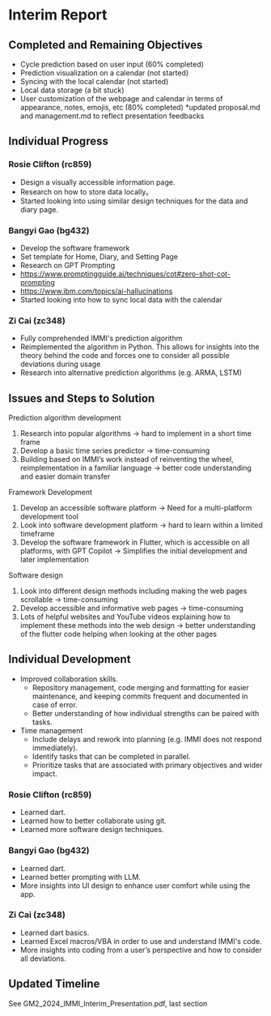 # Interim Report

## Completed and Remaining Objectives
- Cycle prediction based on user input​ (60% completed)
- Prediction visualization on a calendar​ (not started)
- Syncing with the local calendar​ (not started)
- Local data storage (a bit stuck)
- User customization of the webpage and calendar in terms of appearance, notes, emojis, etc (80% completed)
*updated proposal.md and management.md to reflect presentation feedbacks

##  Individual Progress
### Rosie Clifton (rc859) 
- Design a visually accessible information page.
- Research on how to store data locally。
- Started looking into using similar design techniques for the data and diary page.

### Bangyi Gao (bg432)
- Develop the software framework
- Set template for Home, Diary, and Setting Page
- Research on GPT Prompting
- https://www.promptingguide.ai/techniques/cot#zero-shot-cot-prompting
- https://www.ibm.com/topics/ai-hallucinations
- Started looking into how to sync local data with the calendar


### Zi Cai (zc348)
- Fully comprehended IMMI's prediction algorithm
- Reimplemented the algorithm in Python. This allows for insights into the theory behind the code and forces one to consider all possible deviations during usage
- Research into alternative prediction algorithms (e.g. ARMA, LSTM)

## Issues and Steps to Solution
Prediction algorithm development
1. Research into popular algorithms -> hard to implement in a short time frame
2. Develop a basic time series predictor -> time-consuming
3. Building based on IMMI’s work instead of reinventing the wheel, reimplementation in a familiar language -> better code understanding and easier domain transfer

Framework Development
1. Develop an accessible software platform -> Need for a multi-platform development tool
2. Look into software development platform -> hard to learn within a limited timeframe
3. Develop the software framework in Flutter, which is accessible on all platforms, with GPT Copilot -> Simplifies the initial development and later implementation

Software design
1. Look into different design methods including making the web pages scrollable -> time-consuming
2. Develop accessible and informative web pages -> time-consuming
3. Lots of helpful websites and YouTube videos explaining how to implement these methods into the web design -> better understanding of the flutter code helping when looking at the other pages

## Individual Development
- Improved collaboration skills.
  - Repository management, code merging and formatting for easier maintenance, and keeping commits frequent and documented in case of error. 
  - Better understanding of how individual strengths can be paired with tasks.
- Time management
  - Include delays and rework into planning (e.g. IMMI does not respond immediately).
  - Identify tasks that can be completed in parallel.
  - Prioritize tasks that are associated with primary objectives and wider impact.

### Rosie Clifton (rc859) 
- Learned dart.
- Learned how to better collaborate using git.
- Learned more software design techniques.

### Bangyi Gao (bg432)
- Learned dart.
- Learned better prompting with LLM.
- More insights into UI design to enhance user comfort while using the app.

### Zi Cai (zc348)
- Learned dart basics.
- Learned Excel macros/VBA in order to use and understand IMMI's code.
- More insights into coding from a user’s perspective and how to consider all deviations.

## Updated Timeline
See GM2_2024_IMMI_Interim_Presentation.pdf, last section
